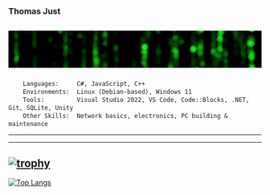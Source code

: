 ### Thomas Just
![Born in 1983 in Germany – now living under the Greek sun 🇬🇷  ](https://github.com/DRgreenT/DrGreenT/blob/master/banner_1.gif)
---
```plaintext
    Languages:     C#, JavaScript, C++
    Environments:  Linux (Debian-based), Windows 11
    Tools:         Visual Studio 2022, VS Code, Code::Blocks, .NET, Git, SQLite, Unity
    Other Skills:  Network basics, electronics, PC building & maintenance
```
---

---
<!--

[<img src='https://cdn.jsdelivr.net/npm/simple-icons@3.0.1/icons/github.svg' alt='github' height='40'>](https://github.com/DrGreenT)  [<img src='https://cdn.jsdelivr.net/npm/simple-icons@3.0.1/icons/linkedin.svg' alt='linkedin' height='40'>](https://www.linkedin.com/in/www.linkedin.com/in/thomas-just-5136772a5/)  [<img src='https://cdn.jsdelivr.net/npm/simple-icons@3.0.1/icons/soundcloud.svg' alt='soundcloud' height='40'>](https://soundcloud.com/thomasjust) 
[![Anurag's GitHub stats](https://github-readme-stats.vercel.app/api?username=DrGreenT&show_icons=true&count_private=true)](https://github.com/anuraghazra/github-readme-stats)
-->
[![trophy](https://github-profile-trophy.vercel.app/?username=DrGreenT)](https://github.com/ryo-ma/github-profile-trophy)
---
[![Top Langs](https://github-readme-stats.vercel.app/api/top-langs/?username=DrGreenT)](https://github.com/anuraghazra/github-readme-stats)
<!--

![GitHub stats](https://github-readme-stats.vercel.app/api?username=DrGreenT&show_icons=true&count_private=true)  

![GitHub metrics](https://metrics.lecoq.io/DrGreenT)  

![GitHub streak stats](https://streak-stats.demolab.com/?user=DrGreenT)-->  
